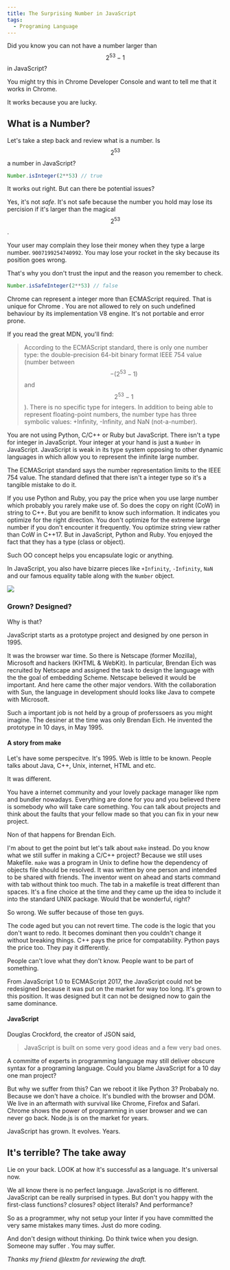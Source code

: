 ```yaml
---
title: The Surprising Number in JavaScript
tags:
  - Programing Language
---
```


Did you know you can not have a number larger than $$ 2^{53}-1 $$ in JavaScript?

You might try this in Chrome Developer Console and want to tell me that it works in  Chrome.

It works because you are lucky.

## What is a Number?

Let's take a step back and review what is a number. Is $$2^{53}$$ a number in JavaScript?

```js
Number.isInteger(2**53) // true
```

It works out right. But can there be potential issues?

Yes, it's not _safe_.
It's not safe because the number you hold
may lose its percision if it's larger than the magical $$2^{53}$$.

Your user may complain they lose their money when they type a large number.
`9007199254740992`. You may lose your rocket in the sky because its position goes wrong.

That's why you don't trust the input and the reason you remember to check.

```js
Number.isSafeInteger(2**53) // false
```

Chrome can represent a integer more than ECMAScript required. That is unique for Chrome
. You are not allowed to rely on such undefined behaviour by its implementation V8 engine.
It's not portable and error prone.

If you read the great MDN, you'll find:

> According to the ECMAScript standard, there is only one number type: the double-precision 64-bit binary format IEEE 754 value (number between $$-(2^{53}-1)$$ and $$2^{53}-1$$). There is no specific type for integers. In addition to being able to represent floating-point numbers, the number type has three symbolic values: +Infinity, -Infinity, and NaN (not-a-number).

You are not using Python, C/C++ or Ruby but JavaScript. There isn't a type for integer in JavaScript.
Your integer at your hand
is just a `Number` in JavaScript. JavaScript is weak in its type system opposing to other
dynamic languages in which allow you to represent the infinite large number.

The ECMAScript standard says the number representation limits to the IEEE 754 value.
The standard defined that there isn't a integer type so it's a tangible mistake to do it.

If you use Python and Ruby, you pay the price when you use large number which probably you rarely make use of. So does the copy on right (CoW) in string to C++. But you are benifit to know
such information. It indicates you optimize for the right direction.
You don't optimize for the extreme large number if you don't encounter it frequently.
You optimize string view rather than CoW in C++17.
But in JavaScript, Python and Ruby. You enjoyed the fact that they has a type (class or object).

Such OO concept helps you encapsulate logic or anything.

In JavaScript, you also have bizarre pieces like `+Infinity`, `-Infinity`, `NaN` and our famous equality table along with the `Number` object.

<img src="/assets/images/2017/js-equality-table.png">

### Grown? Designed?

Why is that?

JavaScript starts as a prototype project and designed by one person in 1995.

It was the browser war time. So there is 
Netscape (former Mozilla), Microsoft and hackers (KHTML & WebKit). In particular, Brendan Eich was recruited by Netscape and
assigned the task to design the language with the the goal of embedding Scheme.
Netscape believed it would be important. And here came the other major vendors.
With the collaboration with Sun, the language in development should looks like Java to compete with Microsoft.

Such a important job is not held by a group of proferssoers as you might imagine.
The desiner at the time was only Brendan Eich. He invented the
prototype in 10 days, in May 1995.

#### A story from make

Let's have some perspecitve. It's 1995. Web is little to be known. People talks about Java, C++, Unix, internet, HTML and etc.

It was different.

You have a
internet community and your lovely package manager like npm and bundler nowadays.
Everything are done for you and you believed there is somebody who will take care
something. You can talk about projects and think about the faults that your fellow
made so that you can fix in your new project.

Non of that happens for Brendan Eich.

I'm about to get the point but let's talk about `make` instead.
Do you know what we still suffer in making a C/C++ project? Because we
still uses Makefile. `make` was a program in Unix to define how the dependency of
objects file should be resolved.
It was written by one person and intended
to be shared with friends.
The inventor went on ahead and starts command with tab without think too much.
The tab in a makefile is treat different than spaces.
It's a fine choice at the time and they came up the idea to include it into the standard UNIX package. Would that be wonderful, right?

So wrong. We suffer because of those ten guys.

The code aged but you can not revert time. The code is the logic that you don't want to redo. It becomes dominant then you couldn't change it without breaking things.
C++ pays the price for compatability. Python pays the price too. They pay it differently.

People can't love what they don't know. People want to be part of something.

From JavaScript 1.0 to ECMAScript 2017, the JavaScript could not be redesigned
because it was put on the market for way too long.
It's grown to this position. It was designed but it can not be designed now to gain
the same dominance.

#### JavaScript

Douglas Crockford, the creator of JSON said,

> JavaScript is built on some very good ideas and a few very bad ones.

A committe of experts in programming language may still deliver obscure syntax
for a programing language.
Could you blame JavaScript for a 10 day one man project?

But why we suffer from this? Can we reboot it like Python 3? Probabaly no.
Because we don't have a choice. It's bundled with the browser and DOM.
We live in an aftermath with survival like Chrome, Firefox and Safari.
Chrome shows the power of programming in user browser and we can never go back.
Node.js is on the market for years.

JavaScript has grown. It evolves. Years.

## It's terrible? The take away

Lie on your back. LOOK at how it's successful as a language. It's universal now.

We all know there is no perfect language. JavaScript is no different.
JavaScript can be really surprised
in types. But don't you happy with the first-class functions? closures? object literals? And performance?

So as a programmer, why not setup your linter if you have committed the very same
mistakes many times.
Just do more coding.

And don't design without thinking. Do think twice when you design. Someone may suffer . You may suffer.

_Thanks my friend @lextm for reviewing the draft._
